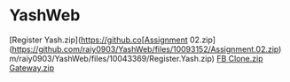 # YashWeb
[Register Yash.zip](https://github.co[Assignment 02.zip](https://github.com/raiy0903/YashWeb/files/10093152/Assignment.02.zip)
m/raiy0903/YashWeb/files/10043369/Register.Yash.zip)
[FB Clone.zip](https://github.com/raiy0903/YashWeb/files/10146272/FB.Clone.zip)
[Gateway.zip](https://github.com/raiy0903/YashWeb/files/10214928/Gateway.zip)



